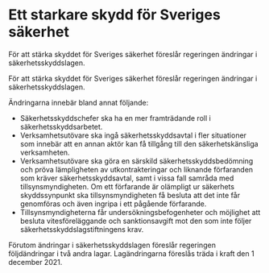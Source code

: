 # Ett starkare skydd för Sveriges säkerhet

För att stärka skyddet för Sveriges säkerhet föreslår regeringen ändringar i säkerhetsskyddslagen.

För att stärka skyddet för Sveriges säkerhet föreslår regeringen ändringar i säkerhetsskyddslagen.

Ändringarna innebär bland annat följande:

* Säkerhetsskyddschefer ska ha en mer framträdande roll i säkerhetsskyddsarbetet.
* Verksamhetsutövare ska ingå säkerhetsskyddsavtal i fler situationer som innebär att en annan aktör kan få tillgång till den säkerhetskänsliga verksamheten.
* Verksamhetsutövare ska göra en särskild säkerhetsskyddsbedömning och pröva lämpligheten av utkontrakteringar och liknande förfaranden som kräver säkerhetsskyddsavtal, samt i vissa fall samråda med tillsynsmyndigheten. Om ett förfarande är olämpligt ur säkerhets skyddssynpunkt ska tillsynsmyndigheten få besluta att det inte får genomföras och även ingripa i ett pågående förfarande.
* Tillsynsmyndigheterna får undersökningsbefogenheter och möjlighet att besluta vitesföreläggande och sanktionsavgift mot den som inte följer säkerhetsskyddslagstiftningens krav.

Förutom ändringar i säkerhetsskyddslagen föreslår regeringen följdändringar i två andra lagar. Lagändringarna föreslås träda i kraft den 1 december 2021.
